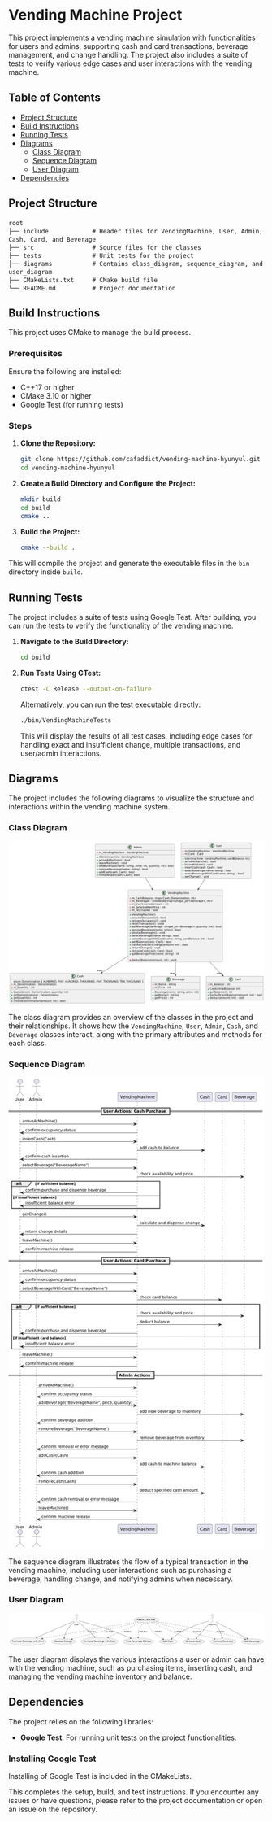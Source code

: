 # Vending Machine Project

This project implements a vending machine simulation with functionalities for users and admins, supporting cash and card transactions, beverage management, and change handling. The project also includes a suite of tests to verify various edge cases and user interactions with the vending machine.

## Table of Contents

-   [Project Structure](#project-structure)
-   [Build Instructions](#build-instructions)
-   [Running Tests](#running-tests)
-   [Diagrams](#diagrams)
    -   [Class Diagram](#class-diagram)
    -   [Sequence Diagram](#sequence-diagram)
    -   [User Diagram](#user-diagram)
-   [Dependencies](#dependencies)

## Project Structure

```
root
├── include            # Header files for VendingMachine, User, Admin, Cash, Card, and Beverage
├── src                # Source files for the classes
├── tests              # Unit tests for the project
├── diagrams           # Contains class_diagram, sequence_diagram, and user_diagram
├── CMakeLists.txt     # CMake build file
└── README.md          # Project documentation
```

## Build Instructions

This project uses CMake to manage the build process.

### Prerequisites

Ensure the following are installed:

-   C++17 or higher
-   CMake 3.10 or higher
-   Google Test (for running tests)

### Steps

1. **Clone the Repository:**

    ```sh
    git clone https://github.com/cafaddict/vending-machine-hyunyul.git
    cd vending-machine-hyunyul
    ```

2. **Create a Build Directory and Configure the Project:**

    ```sh
    mkdir build
    cd build
    cmake ..
    ```

3. **Build the Project:**
    ```sh
    cmake --build .
    ```

This will compile the project and generate the executable files in the `bin` directory inside `build`.

## Running Tests

The project includes a suite of tests using Google Test. After building, you can run the tests to verify the functionality of the vending machine.

1. **Navigate to the Build Directory:**

    ```sh
    cd build
    ```

2. **Run Tests Using CTest:**

    ```sh
    ctest -C Release --output-on-failure
    ```

    Alternatively, you can run the test executable directly:

    ```sh
    ./bin/VendingMachineTests
    ```

    This will display the results of all test cases, including edge cases for handling exact and insufficient change, multiple transactions, and user/admin interactions.

## Diagrams

The project includes the following diagrams to visualize the structure and interactions within the vending machine system.

### Class Diagram

![Class Diagram](diagrams/class_diagram.png)

The class diagram provides an overview of the classes in the project and their relationships. It shows how the `VendingMachine`, `User`, `Admin`, `Cash`, and `Beverage` classes interact, along with the primary attributes and methods for each class.

### Sequence Diagram

![Sequence Diagram](diagrams/seqeunce_diagram.png)

The sequence diagram illustrates the flow of a typical transaction in the vending machine, including user interactions such as purchasing a beverage, handling change, and notifying admins when necessary.

### User Diagram

![User Diagram](diagrams/user_diagram.png)

The user diagram displays the various interactions a user or admin can have with the vending machine, such as purchasing items, inserting cash, and managing the vending machine inventory and balance.

## Dependencies

The project relies on the following libraries:

-   **Google Test**: For running unit tests on the project functionalities.

### Installing Google Test

Installing of Google Test is included in the CMakeLists.

This completes the setup, build, and test instructions. If you encounter any issues or have questions, please refer to the project documentation or open an issue on the repository.
